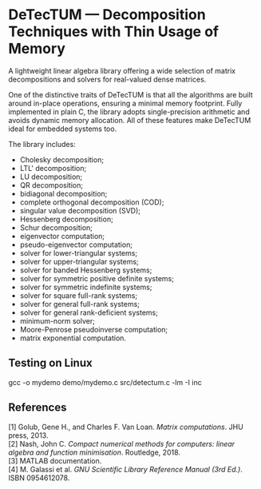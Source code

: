 # DeTecTUM — Decomposition Techniques with Thin Usage of Memory
A lightweight linear algebra library offering a wide selection of matrix decompositions and solvers for real-valued dense matrices.

One of the distinctive traits of DeTecTUM is that all the algorithms are built around in-place operations, ensuring a minimal memory footprint. Fully implemented in plain C, the library adopts single-precision arithmetic and avoids dynamic memory allocation. All of these features make DeTecTUM ideal for embedded systems too.

The library includes:
* Cholesky decomposition;
* LTL' decomposition;
* LU decomposition;
* QR decomposition;
* bidiagonal decomposition;
* complete orthogonal decomposition (COD);
* singular value decomposition (SVD);
* Hessenberg decomposition;
* Schur decomposition;
* eigenvector computation;
* pseudo-eigenvector computation;
* solver for lower-triangular systems;
* solver for upper-triangular systems;
* solver for banded Hessenberg systems;
* solver for symmetric positive definite systems;
* solver for symmetric indefinite systems;
* solver for square full-rank systems;
* solver for general full-rank systems;
* solver for general rank-deficient systems;
* minimum-norm solver;
* Moore-Penrose pseudoinverse computation;
* matrix exponential computation.

## Testing on Linux
gcc -o mydemo demo/mydemo.c src/detectum.c -lm -I inc

## References
[1] Golub, Gene H., and Charles F. Van Loan. *Matrix computations*. JHU press, 2013.\
[2] Nash, John C. *Compact numerical methods for computers: linear algebra and function minimisation*. Routledge, 2018.\
[3] MATLAB documentation.\
[4] M. Galassi et al. *GNU Scientific Library Reference Manual (3rd Ed.)*. ISBN 0954612078.
